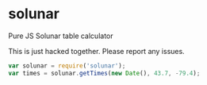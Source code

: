 # solunar
Pure JS Solunar table calculator


This is just hacked together. Please report any issues.

```javascript
var solunar = require('solunar');
var times = solunar.getTimes(new Date(), 43.7, -79.4);

```
